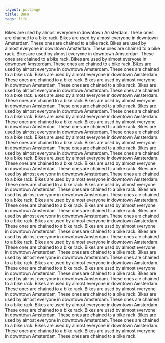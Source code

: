```yaml
---
layout: postpage
title: BHHH
tags: life
---
```

Bikes are used by almost everyone in downtown Amsterdam. These ones are chained to a bike rack.
Bikes are used by almost everyone in downtown Amsterdam. These ones are chained to a bike rack.
Bikes are used by almost everyone in downtown Amsterdam. These ones are chained to a bike rack.
Bikes are used by almost everyone in downtown Amsterdam. These ones are chained to a bike rack.
Bikes are used by almost everyone in downtown Amsterdam. These ones are chained to a bike rack.
Bikes are used by almost everyone in downtown Amsterdam. These ones are chained to a bike rack.
Bikes are used by almost everyone in downtown Amsterdam. These ones are chained to a bike rack.
Bikes are used by almost everyone in downtown Amsterdam. These ones are chained to a bike rack.
Bikes are used by almost everyone in downtown Amsterdam. These ones are chained to a bike rack.
Bikes are used by almost everyone in downtown Amsterdam. These ones are chained to a bike rack.
Bikes are used by almost everyone in downtown Amsterdam. These ones are chained to a bike rack.
Bikes are used by almost everyone in downtown Amsterdam. These ones are chained to a bike rack.
Bikes are used by almost everyone in downtown Amsterdam. These ones are chained to a bike rack.
Bikes are used by almost everyone in downtown Amsterdam. These ones are chained to a bike rack.
Bikes are used by almost everyone in downtown Amsterdam. These ones are chained to a bike rack.
Bikes are used by almost everyone in downtown Amsterdam. These ones are chained to a bike rack.
Bikes are used by almost everyone in downtown Amsterdam. These ones are chained to a bike rack.
Bikes are used by almost everyone in downtown Amsterdam. These ones are chained to a bike rack.
Bikes are used by almost everyone in downtown Amsterdam. These ones are chained to a bike rack.
Bikes are used by almost everyone in downtown Amsterdam. These ones are chained to a bike rack.
Bikes are used by almost everyone in downtown Amsterdam. These ones are chained to a bike rack.
Bikes are used by almost everyone in downtown Amsterdam. These ones are chained to a bike rack.
Bikes are used by almost everyone in downtown Amsterdam. These ones are chained to a bike rack.
Bikes are used by almost everyone in downtown Amsterdam. These ones are chained to a bike rack.
Bikes are used by almost everyone in downtown Amsterdam. These ones are chained to a bike rack.
Bikes are used by almost everyone in downtown Amsterdam. These ones are chained to a bike rack.
Bikes are used by almost everyone in downtown Amsterdam. These ones are chained to a bike rack.
Bikes are used by almost everyone in downtown Amsterdam. These ones are chained to a bike rack.
Bikes are used by almost everyone in downtown Amsterdam. These ones are chained to a bike rack.
Bikes are used by almost everyone in downtown Amsterdam. These ones are chained to a bike rack.
Bikes are used by almost everyone in downtown Amsterdam. These ones are chained to a bike rack.
Bikes are used by almost everyone in downtown Amsterdam. These ones are chained to a bike rack.
Bikes are used by almost everyone in downtown Amsterdam. These ones are chained to a bike rack.
Bikes are used by almost everyone in downtown Amsterdam. These ones are chained to a bike rack.
Bikes are used by almost everyone in downtown Amsterdam. These ones are chained to a bike rack.
Bikes are used by almost everyone in downtown Amsterdam. These ones are chained to a bike rack.
Bikes are used by almost everyone in downtown Amsterdam. These ones are chained to a bike rack.
Bikes are used by almost everyone in downtown Amsterdam. These ones are chained to a bike rack.
Bikes are used by almost everyone in downtown Amsterdam. These ones are chained to a bike rack.
Bikes are used by almost everyone in downtown Amsterdam. These ones are chained to a bike rack.
Bikes are used by almost everyone in downtown Amsterdam. These ones are chained to a bike rack.
Bikes are used by almost everyone in downtown Amsterdam. These ones are chained to a bike rack.
Bikes are used by almost everyone in downtown Amsterdam. These ones are chained to a bike rack.
Bikes are used by almost everyone in downtown Amsterdam. These ones are chained to a bike rack.
